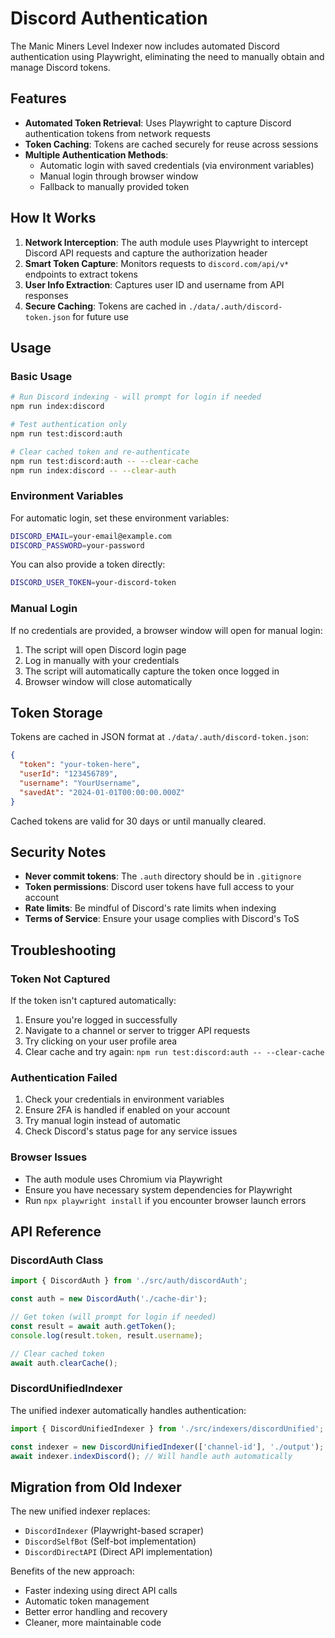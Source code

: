 # Discord Authentication

The Manic Miners Level Indexer now includes automated Discord authentication using Playwright, eliminating the need to manually obtain and manage Discord tokens.

## Features

- **Automated Token Retrieval**: Uses Playwright to capture Discord authentication tokens from network requests
- **Token Caching**: Tokens are cached securely for reuse across sessions
- **Multiple Authentication Methods**:
  - Automatic login with saved credentials (via environment variables)
  - Manual login through browser window
  - Fallback to manually provided token

## How It Works

1. **Network Interception**: The auth module uses Playwright to intercept Discord API requests and capture the authorization header
2. **Smart Token Capture**: Monitors requests to `discord.com/api/v*` endpoints to extract tokens
3. **User Info Extraction**: Captures user ID and username from API responses
4. **Secure Caching**: Tokens are cached in `./data/.auth/discord-token.json` for future use

## Usage

### Basic Usage

```bash
# Run Discord indexing - will prompt for login if needed
npm run index:discord

# Test authentication only
npm run test:discord:auth

# Clear cached token and re-authenticate
npm run test:discord:auth -- --clear-cache
npm run index:discord -- --clear-auth
```

### Environment Variables

For automatic login, set these environment variables:

```bash
DISCORD_EMAIL=your-email@example.com
DISCORD_PASSWORD=your-password
```

You can also provide a token directly:

```bash
DISCORD_USER_TOKEN=your-discord-token
```

### Manual Login

If no credentials are provided, a browser window will open for manual login:

1. The script will open Discord login page
2. Log in manually with your credentials
3. The script will automatically capture the token once logged in
4. Browser window will close automatically

## Token Storage

Tokens are cached in JSON format at `./data/.auth/discord-token.json`:

```json
{
  "token": "your-token-here",
  "userId": "123456789",
  "username": "YourUsername",
  "savedAt": "2024-01-01T00:00:00.000Z"
}
```

Cached tokens are valid for 30 days or until manually cleared.

## Security Notes

- **Never commit tokens**: The `.auth` directory should be in `.gitignore`
- **Token permissions**: Discord user tokens have full access to your account
- **Rate limits**: Be mindful of Discord's rate limits when indexing
- **Terms of Service**: Ensure your usage complies with Discord's ToS

## Troubleshooting

### Token Not Captured

If the token isn't captured automatically:

1. Ensure you're logged in successfully
2. Navigate to a channel or server to trigger API requests
3. Try clicking on your user profile area
4. Clear cache and try again: `npm run test:discord:auth -- --clear-cache`

### Authentication Failed

1. Check your credentials in environment variables
2. Ensure 2FA is handled if enabled on your account
3. Try manual login instead of automatic
4. Check Discord's status page for any service issues

### Browser Issues

- The auth module uses Chromium via Playwright
- Ensure you have necessary system dependencies for Playwright
- Run `npx playwright install` if you encounter browser launch errors

## API Reference

### DiscordAuth Class

```typescript
import { DiscordAuth } from './src/auth/discordAuth';

const auth = new DiscordAuth('./cache-dir');

// Get token (will prompt for login if needed)
const result = await auth.getToken();
console.log(result.token, result.username);

// Clear cached token
await auth.clearCache();
```

### DiscordUnifiedIndexer

The unified indexer automatically handles authentication:

```typescript
import { DiscordUnifiedIndexer } from './src/indexers/discordUnified';

const indexer = new DiscordUnifiedIndexer(['channel-id'], './output');
await indexer.indexDiscord(); // Will handle auth automatically
```

## Migration from Old Indexer

The new unified indexer replaces:
- `DiscordIndexer` (Playwright-based scraper)
- `DiscordSelfBot` (Self-bot implementation)
- `DiscordDirectAPI` (Direct API implementation)

Benefits of the new approach:
- Faster indexing using direct API calls
- Automatic token management
- Better error handling and recovery
- Cleaner, more maintainable code